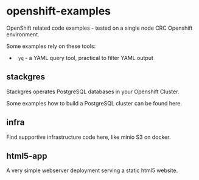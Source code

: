 # openshift-examples
OpenShift related code examples - tested on a single node CRC Openshift environment.

Some examples rely on these tools:
* ` yq`  - a YAML query tool, practical to filter YAML output


## stackgres
Stackgres operates PostgreSQL databases in your Openshift Cluster.

Some examples how to build a PostgreSQL cluster can be found here.

## infra
Find supportive infrastructure code here, like minio S3 on docker.

## html5-app

A very simple webserver deployment serving a static html5 website.
